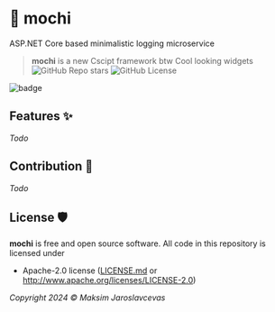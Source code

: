 # 🍡 mochi

ASP.NET Core based minimalistic logging microservice

> **mochi** is a new Cscipt framework btw
Cool looking widgets 
![GitHub Repo stars](https://img.shields.io/github/stars/Maksasj/mochi)
![GitHub License](https://img.shields.io/github/license/Maksasj/mochi)

![badge](https://img.shields.io/endpoint?url=https://gist.githubusercontent.com/Maksasj/58977bdd8994a6eaaa2345e9a70c33d6/raw/mochi-code-coverage.json)

## Features ✨
*Todo*

## Contribution 🫶
*Todo*

## License 🛡
**mochi** is free and open source software. All code in this repository is licensed under
-  Apache-2.0 license ([LICENSE.md](https://github.com/Maksasj/mochi/blob/master/LICENSE.md) or http://www.apache.org/licenses/LICENSE-2.0)

*Copyright 2024 © Maksim Jaroslavcevas*

